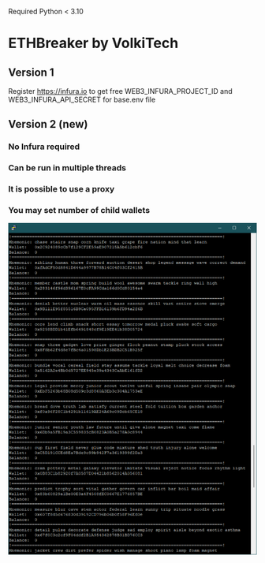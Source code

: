 Required Python < 3.10

#  ETHBreaker by VolkiTech

## Version 1
Register https://infura.io to get free WEB3_INFURA_PROJECT_ID and WEB3_INFURA_API_SECRET for base.env file

## Version 2 (new)
### No Infura required
### Can be run in multiple threads
### It is possible to use a proxy
### You may set number of child wallets

![Screenshot](ETHtest.png)

